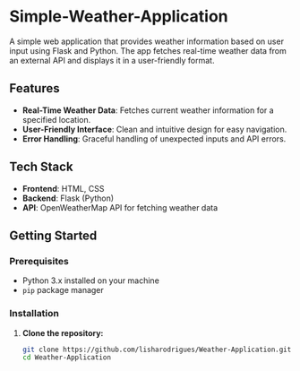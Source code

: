 # Simple-Weather-Application

A simple web application that provides weather information based on user input using Flask and Python. The app fetches real-time weather data from an external API and displays it in a user-friendly format.

## Features

- **Real-Time Weather Data**: Fetches current weather information for a specified location.
- **User-Friendly Interface**: Clean and intuitive design for easy navigation.
- **Error Handling**: Graceful handling of unexpected inputs and API errors.

## Tech Stack

- **Frontend**: HTML, CSS
- **Backend**: Flask (Python)
- **API**: OpenWeatherMap API for fetching weather data

## Getting Started

### Prerequisites

- Python 3.x installed on your machine
- `pip` package manager

### Installation

1. **Clone the repository:**
   ```bash
   git clone https://github.com/lisharodrigues/Weather-Application.git
   cd Weather-Application
